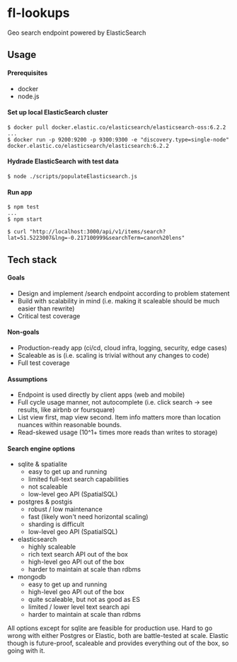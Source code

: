# fl-lookups
Geo search endpoint powered by ElasticSearch

## Usage

#### Prerequisites
- docker
- node.js

#### Set up local ElasticSearch cluster

```
$ docker pull docker.elastic.co/elasticsearch/elasticsearch-oss:6.2.2
...
$ docker run -p 9200:9200 -p 9300:9300 -e "discovery.type=single-node" docker.elastic.co/elasticsearch/elasticsearch:6.2.2
```
#### Hydrade ElasticSearch with test data

```
$ node ./scripts/populateElasticsearch.js
```

#### Run app

```
$ npm test
...
$ npm start
```
```
$ curl "http://localhost:3000/api/v1/items/search?lat=51.5223007&lng=-0.217100999&searchTerm=canon%20lens" 
```
## Tech stack

#### Goals

- Design and implement /search endpoint according to problem statement
- Build with scalability in mind (i.e. making it scaleable should be much easier than rewrite)
- Critical test coverage

#### Non-goals

- Production-ready app (ci/cd, cloud infra, logging, security, edge cases)
- Scaleable as is (i.e. scaling is trivial without any changes to code)
- Full test coverage

#### Assumptions

- Endpoint is used directly by client apps (web and mobile)
- Full cycle usage manner, not autocomplete (i.e. click search -> see results, like airbnb or foursquare)
- List view first, map view second. Item info matters more than location nuances within reasonable bounds.
- Read-skewed usage (10^1+ times more reads than writes to storage)

#### Search engine options

- sqlite & spatialite
    - easy to get up and running
    - limited full-text search capabilities
    - not scaleable
    - low-level geo API (SpatialSQL)
- postgres & postgis
    - robust / low maintenance
    - fast (likely won't need horizontal scaling)
    - sharding is difficult
    - low-level geo API (SpatialSQL)
- elasticsearch
    - highly scaleable
    - rich text search API out of the box
    - high-level geo API out of the box
    - harder to maintain at scale than rdbms
- mongodb
    - easy to get up and running
    - high-level geo API out of the box
    - quite scaleable, but not as good as ES
    - limited / lower level text search api
    - harder to maintain at scale than rdbms
    
All options except for sqlite are feasible for production use. Hard to go wrong with either Postgres or Elastic, both are battle-tested at scale. Elastic though is future-proof, scaleable and provides everything out of the box, so going with it.

